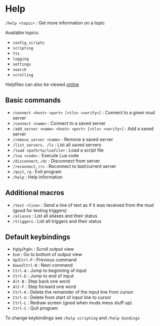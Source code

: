 # Help

`/help <topic>`               : Get more information on a topic

Available topics:

- `config_scripts`
- `scripting`
- `tts`
- `logging`
- `settings`
- `search`
- `scrolling`

Helpfiles can also be viewed [online](https://github.com/Blightmud/Blightmud/tree/master/resources/help)

## Basic commands

- `/connect <host> <port> [<tls> <verify>]`           : Connect to a given mud server
- `/connect <name>`                                   : Connect to a saved server
- `/add_server <name> <host> <port> [<tls> <verify>]` : Add a saved server
- `/remove_server <name>`                             : Remove a saved server
- `/list_servers, /ls`                                : List all saved servers
- `/load <path/to/luafile>`                           : Load a script file
- `/lua <code>`                                       : Execute Lua code
- `/disconnect`, `/dc`                                : Disconnect from server
- `/reconnect`, `/rc`                                 : Reconnect to last/current server
- `/quit`, `/q`                                       : Exit program
- `/help`                                             : Help information

## Additional macros

- `/test <line>`    : Send a line of text as if it was received from the mud (good for testing triggers)
- `/aliases`        : List all aliases and their status
- `/triggers`       : List all triggers and their status

## Default keybindings

- `PgUp`/`PgDn`      : Scroll output view
- `End`              : Go to bottom of output view
- `Up`/`Ctrl-P`      : Previous command
- `Down`/`Ctrl-N`    : Next command
- `Ctrl-A`           : Jump to beginning of input
- `Ctrl-E`           : Jump to end of input
- `Alt-B`            : Step back one word
- `Alt-F`            : Step forward one word
- `Ctrl-K`           : Delete the remainder of the input line from cursor
- `Ctrl-U`           : Delete from start of input line to cursor
- `Ctrl-L`           : Redraw screen (good when muds mess stuff up)
- `Ctrl-C`           : Quit program

To change keybindings see `/help scripting` and `/help bindings`
